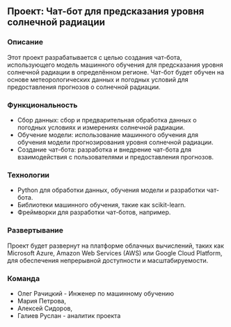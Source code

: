 ## Проект: Чат-бот для предсказания уровня солнечной радиации

### Описание
Этот проект разрабатывается с целью создания чат-бота, использующего модель машинного обучения для предсказания уровня солнечной радиации в определённом регионе. Чат-бот будет обучен на основе метеорологических данных и погодных условий для предоставления прогнозов о солнечной радиации.

### Функциональность
- Сбор данных: сбор и предварительная обработка данных о погодных условиях и измерениях солнечной радиации.
- Обучение модели: использование машинного обучения для обучения модели прогнозирования уровня солнечной радиации.
- Создание чат-бота: разработка и внедрение чат-бота для взаимодействия с пользователями и предоставления прогнозов.

### Технологии
- Python для обработки данных, обучения модели и разработки чат-бота.
- Библиотеки машинного обучения, такие как scikit-learn.
- Фреймворки для разработки чат-ботов, например.

### Развертывание
Проект будет развернут на платформе облачных вычислений, таких как Microsoft Azure, Amazon Web Services (AWS) или Google Cloud Platform, для обеспечения непрерывной доступности и масштабируемости.

### Команда
- Олег Рачицкий - Инженер по машинному обучению 
- Мария Петрова, 
- Алексей Сидоров, 
- Галиев Руслан - аналитик проекта 

